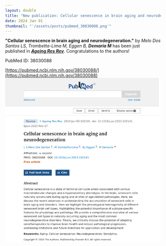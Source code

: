 ```yaml
---
layout: double
title: "New publication: Cellular senescence in brain aging and neurodegeneration"
date: 2024 Jan 01
thumbnail: "'/assets/posts/pubmed_38030088.png'"
---
```

<strong>"Cellular senescence in brain aging and neurodegeneration."</strong> by <em>Melo Dos Santos LS, Trombetta-Lima M, Eggen B, <strong>Demaria M</strong></em>  has been just published in <em><strong><ins>Ageing Res Rev</ins></strong></em>.
Congratulations to the authors!
    
PubMed ID: 38030088
    
[https://pubmed.ncbi.nlm.nih.gov/38030088/](https://pubmed.ncbi.nlm.nih.gov/38030088)
![](/assets/posts/pubmed_38030088.png)
